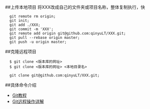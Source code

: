 ##上传本地项目
将XXX改成自己的文件夹或项目名称，整体复制执行，快
```
  git remote rm origin; 
  git init;
  git add ./XXX;
  git commit -m 'XXX';
  git remote add origin git@github.com:qinyuLT/XXX.git;
  git pull --rebase origin master;
  git push -u origin master;
```

##克隆远程项目
```
  $ git clone <版本库的网址>
  $ git clone <版本库的网址> <本地目录名>
```
```
  git clone git@github.com:qinyuLT/XXX.git;
```

##具体命令介绍
- [Git教程](http://www.liaoxuefeng.com/wiki/0013739516305929606dd18361248578c67b8067c8c017b000/00137628548491051ccfaef0ccb470894c858999603fedf000)
- [Git远程操作详解](http://www.ruanyifeng.com/blog/2014/06/git_remote.html)
